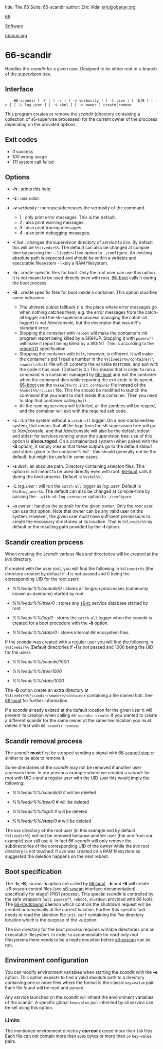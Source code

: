 title: The 66 Suite: 66-scandir
author: Eric Vidal <eric@obarun.org>

[66](index.html)

[Software](https://web.obarun.org/software)

[obarun.org](https://web.obarun.org)

# 66-scandir

Handles the *scandir* for a given user. Designed to be either root or a branch of the supervision tree.

## Interface

```
    66-scandir [ -h ] [ -z ] [ -v verbosity ] [ -l live ] [ -b|B ] [ -c ] [ -L log_user ] [ -s skel ] [ -o owner ] create|remove
```

This program creates or remove the *scandir* (directory containing a collection of s6‑supervise processes) for the current owner of the proccess depending on the provided options.

## Exit codes

- *0* success
- *100* wrong usage
- *111* system call failed

## Options

- **-h** : prints this help.

- **-z** : use color.

- **-v** *verbosity* : increases/decreases the verbosity of the command.
    * *1* : only print error messages. This is the default.
    * *2* : also print warning messages.
    * *3* : also print tracing messages.
    * *4* : also print debugging messages.

- **-l** *live* : changes the supervision directory of *service* to *live*. By default this will be `%%livedir%%`. The default can also be changed at compile time by passing the `--livedir=live` option to `./configure`. An existing absolute path is expected and should be within a writable and executable filesystem - likely a RAM filesystem.

- **-b** : create specific files for boot. Only the root user can use this option. It is not meant to be used directly even with root. [66-boot](66‑boot.html) calls it during the boot process.

- **-B** : create specific files for boot inside a container. This option modifies some behaviors:
    * The ultimate output fallback (i.e. the place where error messages go when nothing catches them, e.g. the error messages from the catch-all logger and the s6-supervise process managing the catch-all logger) is not /dev/console, but the descriptor that was *init*'s standard error.
    * Stopping the container with `reboot` will make the container's init program report being killed by a SIGHUP. Stopping it with `poweroff` will make it report being killed by a SIGINT. This is according to the [reboot(2)](http://man7.org/linux/man-pages/man2/reboot.2.html) specification.
    * Stopping the container with `halt`, however, is different. It will make the container's pid 1 read a number in the `%%livedir%%/container/\<owner\>/halt` file which contents the variable `EXITCODE`, and exit with the code it has read. (Default is 0.) This means that in order to run a command in a container managed by [66-boot](66-boot.html) and exit the container when the command dies while reporting the exit code to its parent, [66-boot](66-boot.html) use the `%%skel%%/rc.init.container` file instead of the `%%skel%%/rc.init` file. This file should be modified to launch the command that you want to start inside this container. Then you need to stop that container calling `halt`.
    * All the running services will be killed, all the zombies will be reaped, and the container will exit with the required exit code.

- **-c** : run the system without a `catch-all` logger. On a non-containerized system, that means that all the logs from the s6 supervision tree will go to /dev/console, and that /dev/console will also be the default stdout and stderr for services running under the supervision tree: use of this option is ***discouraged***. On a containerized system (when paired with the **-B** option), it simply means that these outputs go to the default stdout and stderr given to the container's *init* - this should generally not be the default, but might be useful in some cases.

- **-s** *skel* : an absolute path. Directory containing *skeleton* files. This option is not meant to be used directly even with root. [66‑boot](66-boot.html) calls it during the boot process. Default is `%%skel%%`.

- **-L** *log_user* : will run the `catch-all` logger as *log_user*. Default is `%%s6log_user%%`. The default can also be changed at compile-time by passing the `‑‑with‑s6‑log‑user=user` option to `./configure`.

- **-o** *owner* : handles the *scandir* for the given *owner*. Only the root user can use this option. Note that *owner* can be any valid user on the system. However, the given user must have sufficient permissions to create the necessary directories at its location. That is `%%livedir%%` by default or the resulting path provided by the **‑l** option.

## Scandir creation process

When creating the *scandir* various files and directories will be created at the *live* directory.

If created with the user root, you will find the following in `%%livedir%%` (the directory created by default if **‑l** is not passed and 0 being the corresponding UID for the root user):

- *%%livedir%%/scandir/0* : stores all longrun proccesses (commonly known as daemons) started by root.

- *%%livedir%%/tree/0* : stores any [s6‑rc](https://skarnet.org/software/s6-rc) service database started by root.

- *%%livedir%%/log/0* : stores the `catch-all` logger when the *scandir* is created for a boot procedure with the **‑b** option.

- *%%livedir%%/state/0* : stores internal *66* ecosystem files.

If the *scandir* was created with a regular user you will find the following in `%%livedir%%`
(Default directories if **‑l** is not passed and 1000 being the UID for the user):

- *%%livedir%%/scandir/1000*

- *%%livedir%%/tree/1000*

- *%%livedir%%/state/1000*

The **-B** option create an extra directory at `%%livedir%%/scandir/<owner>/container` containing a file named *halt*. See [66-boot](boot.html) for further information.

If a *scandir* already existed at the default location for the given user it will prevent its creation when calling `66‑scandir create`. If you wanted to create a different scandir for the same owner at the same live location you must delete it first with `66-scandir remove`.

## Scandir removal process

The *scandir* **must** first be stopped sending a signal with [66‑scanctl stop](66-scanctl.html) or similar to be able to remove it.

Some directories of the *scandir* may not be removed if another user accesses them. In our previous example where we created a *scandir* for root with UID `0` and a regular user with the UID `1000` this would imply the following:

- *%%livedir%%/scandir/0* # will be deleted

- *%%livedir%%/tree/0*    # will be deleted

- *%%livedir%%/log/0*     # will be deleted

- *%%livedir%%/state/0*   # will be deleted

The *live* directory of the root user (in this example and by default `%%livedir%%`) will not be removed because another user (the one from our example) can still use it. In fact *66‑scandir* will only remove the subdirectories of the corresponding UID of the *owner* while the *live* root directory is not touched. If *live* was created on a RAM filesystem as suggested the deletion happens on the next reboot.

## Boot specification

The **-b**, **-B**, **-c** and **-s** option are called by [66-boot](66-boot.html). **‑b** and **-B** will create .s6‑svscan control files (see [s6‑svscan](https://skarnet.org/software/s6/s6-svscan.html) interface documentation) specifically for stage1 (PID1 process). This special *scandir* is controlled by the safe wrappers `halt`, `poweroff`, `reboot`, `shutdown` provided with *66* tools. The [66-shutdownd](66‑shutdownd.html) daemon which controls the shutdown request will be created automatically at the correct location. Further this specific task needs to read the skeleton file `init.conf` containing the *live* directory location which is the purpose of the **‑s** option.

The *live* directory for the boot process requires writable directories and an executable filesystem. In order to accommodate for read‑only root filesystems there needs to be a tmpfs mounted before [s6‑svscan](https://skarnet.org/software/s6/s6-svscan.html) can be run.

## Environment configuration

You can modify environment variables when starting the *scandir* with the **‑e** option. This option expects to find a valid absolute path to a directory containing one or more files where the format is the classic `key=value` pair. Each file found will be read and parsed.

Any service launched on the *scandir* will inherit the environment variables of the scandir. A specific global `key=value` pair inherited by all service can be set using this option.

### Limits

The mentioned environment directory ***can not*** exceed more than `100` files. Each file can not contain more than `8095` bytes or more than `50` `key=value` pairs.
